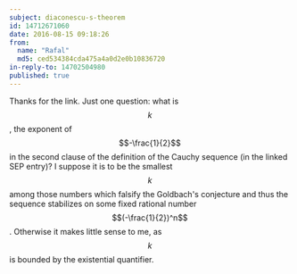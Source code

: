 ```yaml
---
subject: diaconescu-s-theorem
id: 14712671060
date: 2016-08-15 09:18:26
from:
  name: "Rafal"
  md5: ced534384cda475a4a0d2e0b10836720
in-reply-to: 14702504980
published: true
---
```

Thanks for the link. Just one question: what is $$k$$, the exponent of $$-\frac{1}{2}$$ in the second clause of the definition of the Cauchy sequence (in the linked SEP entry)? I suppose it is to be the smallest $$k$$ among those numbers which falsify the Goldbach's conjecture and thus the sequence stabilizes on some fixed rational number $$(-\frac{1}{2})^n$$. Otherwise it makes little sense to me, as $$k$$ is bounded by the existential quantifier.
